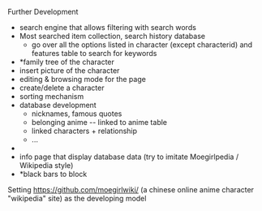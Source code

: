 Further Development
 - search engine that allows filtering with search words
 - Most searched item collection, search history database 
	- go over all the options listed in character (except characterid) and features table to search for keywords
 - *family tree of the character
 - insert picture of the character
 - editing & browsing mode for the page
 - create/delete a character
 - sorting mechanism
 - database development
 	- nicknames, famous quotes
 	- belonging anime -- linked to anime table
 	- linked characters + relationship
 	- ...
 - 
 - info page that display database data (try to imitate Moegirlpedia / Wikipedia style)
 - *black bars to block 


 Setting https://github.com/moegirlwiki/ (a chinese online anime character "wikipedia" site) as the developing model